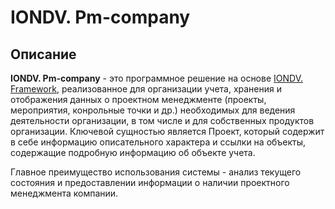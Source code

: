 # IONDV. Pm-company



## Описание  

**IONDV. Pm-company** - это программное решение на основе [IONDV. Framework](https://iondv.com), реализованное для организации учета, хранения и отображения данных о проектном менеджменте 
(проекты, мероприятия, конрольные точки и др.) необходимых для ведения деятельности организации, в том числе и для собственных продуктов организации. 
Ключевой сущностью является Проект, который содержит в себе информацию описательного характера и ссылки на объекты, содержащие подробную информацию об объекте учета. 

Главное преимущество использования системы - анализ текущего состояния и предоставлении информации о наличии проектного менеджмента компании.
